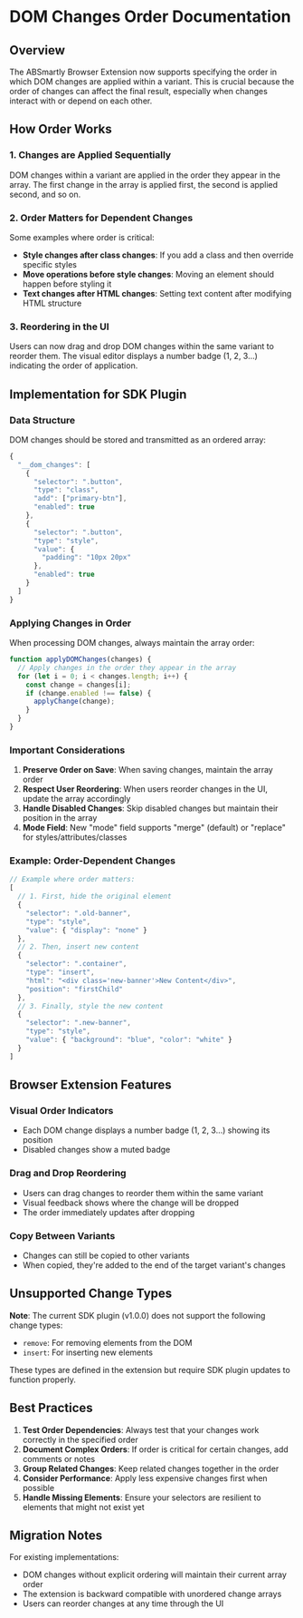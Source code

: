 # DOM Changes Order Documentation

## Overview
The ABSmartly Browser Extension now supports specifying the order in which DOM changes are applied within a variant. This is crucial because the order of changes can affect the final result, especially when changes interact with or depend on each other.

## How Order Works

### 1. Changes are Applied Sequentially
DOM changes within a variant are applied in the order they appear in the array. The first change in the array is applied first, the second is applied second, and so on.

### 2. Order Matters for Dependent Changes
Some examples where order is critical:
- **Style changes after class changes**: If you add a class and then override specific styles
- **Move operations before style changes**: Moving an element should happen before styling it
- **Text changes after HTML changes**: Setting text content after modifying HTML structure

### 3. Reordering in the UI
Users can now drag and drop DOM changes within the same variant to reorder them. The visual editor displays a number badge (1, 2, 3...) indicating the order of application.

## Implementation for SDK Plugin

### Data Structure
DOM changes should be stored and transmitted as an ordered array:

```javascript
{
  "__dom_changes": [
    {
      "selector": ".button",
      "type": "class",
      "add": ["primary-btn"],
      "enabled": true
    },
    {
      "selector": ".button",
      "type": "style",
      "value": {
        "padding": "10px 20px"
      },
      "enabled": true
    }
  ]
}
```

### Applying Changes in Order
When processing DOM changes, always maintain the array order:

```javascript
function applyDOMChanges(changes) {
  // Apply changes in the order they appear in the array
  for (let i = 0; i < changes.length; i++) {
    const change = changes[i];
    if (change.enabled !== false) {
      applyChange(change);
    }
  }
}
```

### Important Considerations

1. **Preserve Order on Save**: When saving changes, maintain the array order
2. **Respect User Reordering**: When users reorder changes in the UI, update the array accordingly
3. **Handle Disabled Changes**: Skip disabled changes but maintain their position in the array
4. **Mode Field**: New "mode" field supports "merge" (default) or "replace" for styles/attributes/classes

### Example: Order-Dependent Changes

```javascript
// Example where order matters:
[
  // 1. First, hide the original element
  {
    "selector": ".old-banner",
    "type": "style",
    "value": { "display": "none" }
  },
  // 2. Then, insert new content
  {
    "selector": ".container",
    "type": "insert",
    "html": "<div class='new-banner'>New Content</div>",
    "position": "firstChild"
  },
  // 3. Finally, style the new content
  {
    "selector": ".new-banner",
    "type": "style",
    "value": { "background": "blue", "color": "white" }
  }
]
```

## Browser Extension Features

### Visual Order Indicators
- Each DOM change displays a number badge (1, 2, 3...) showing its position
- Disabled changes show a muted badge

### Drag and Drop Reordering
- Users can drag changes to reorder them within the same variant
- Visual feedback shows where the change will be dropped
- The order immediately updates after dropping

### Copy Between Variants
- Changes can still be copied to other variants
- When copied, they're added to the end of the target variant's changes

## Unsupported Change Types

**Note**: The current SDK plugin (v1.0.0) does not support the following change types:
- `remove`: For removing elements from the DOM
- `insert`: For inserting new elements

These types are defined in the extension but require SDK plugin updates to function properly.

## Best Practices

1. **Test Order Dependencies**: Always test that your changes work correctly in the specified order
2. **Document Complex Orders**: If order is critical for certain changes, add comments or notes
3. **Group Related Changes**: Keep related changes together in the order
4. **Consider Performance**: Apply less expensive changes first when possible
5. **Handle Missing Elements**: Ensure your selectors are resilient to elements that might not exist yet

## Migration Notes

For existing implementations:
- DOM changes without explicit ordering will maintain their current array order
- The extension is backward compatible with unordered change arrays
- Users can reorder changes at any time through the UI